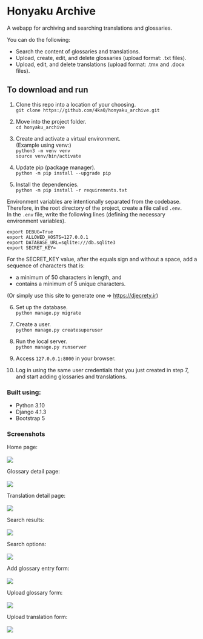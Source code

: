 # Honyaku Archive

A webapp for archiving and searching translations and glossaries.

You can do the following:
* Search the content of glossaries and translations.
* Upload, create, edit, and delete glossaries (upload format: .txt files).
* Upload, edit, and delete translations (upload format: .tmx and .docx files).

## To download and run

1. Clone this repo into a location of your choosing.<br>
`git clone https://github.com/4ka0/honyaku_archive.git`

2. Move into the project folder.<br>
`cd honyaku_archive`

3. Create and activate a virtual environment.<br>
(Example using venv:)<br>
`python3 -m venv venv`<br>
`source venv/bin/activate`

4. Update pip (package manager).<br>
`python -m pip install --upgrade pip`

5. Install the dependencies.<br>
`python -m pip install -r requirements.txt`

Environment variables are intentionally separated from the codebase.<br>
Therefore, in the root directory of the project, create a file called `.env`.<br>
In the `.env` file, write the following lines (defining the necessary environment variables).<br>
```
export DEBUG=True
export ALLOWED_HOSTS=127.0.0.1
export DATABASE_URL=sqlite:///db.sqlite3
export SECRET_KEY=
```
For the SECRET_KEY value, after the equals sign and without a space, add a sequence of characters that is:
- a minimum of 50 characters in length, and
- contains a minimum of 5 unique characters.

(Or simply use this site to generate one => https://djecrety.ir)

6. Set up the database.<br>
`python manage.py migrate`

7. Create a user.<br>
`python manage.py createsuperuser`

8. Run the local server.<br>
`python manage.py runserver`

9. Access `127.0.0.1:8000` in your browser.<br>

10. Log in using the same user credentials that you just created in step 7, and start adding glossaries and translations.<br>

### Built using:

* Python 3.10
* Django 4.1.3
* Bootstrap 5

### Screenshots

Home page:</br></br>
<img src="screenshots/home.png"></br>

Glossary detail page:</br></br>
<img src="screenshots/glossary-detail.png"></br>

Translation detail page:</br></br>
<img src="screenshots/translation-detail.png"></br>

Search results:</br></br>
<img src="screenshots/search-results.png"></br>

Search options:</br></br>
<img src="screenshots/dropdown.png"></br>

Add glossary entry form:</br></br>
<img src="screenshots/add-entry.png"></br>

Upload glossary form:</br></br>
<img src="screenshots/glossary-upload.png"></br>

Upload translation form:</br></br>
<img src="screenshots/translation-upload.png"></br>
